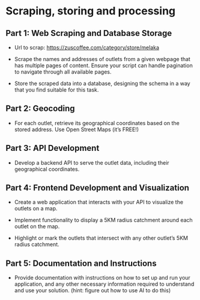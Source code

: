 # Scraping, storing and processing

## Part 1: Web Scraping and Database Storage

- Url to scrap: https://zuscoffee.com/category/store/melaka

- Scrape the names and addresses of outlets from a given webpage that has multiple pages
of content. Ensure your script can handle pagination to navigate through all available pages.

- Store the scraped data into a database, designing the schema in a way that you find suitable
for this task.

## Part 2: Geocoding

- For each outlet, retrieve its geographical coordinates based on the stored address. Use
Open Street Maps (it’s FREE!)

## Part 3: API Development

- Develop a backend API to serve the outlet data, including their geographical coordinates.

## Part 4: Frontend Development and Visualization

- Create a web application that interacts with your API to visualize the outlets on a map.

- Implement functionality to display a 5KM radius catchment around each outlet on the map.

- Highlight or mark the outlets that intersect with any other outlet’s 5KM radius catchment.

## Part 5: Documentation and Instructions

- Provide documentation with instructions on how to set up and run your application, and any
other necessary information required to understand and use your solution. (hint: figure out
how to use AI to do this)